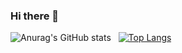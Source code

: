 ### Hi there 👋
<!--
**saikiranreddyappidi/saikiranreddyappidi** is a ✨ _special_ ✨ repository because its `README.md` (this file) appears on your GitHub profile.

Here are some ideas to get you started:

- 🔭 I’m currently working on ...
- 🌱 I’m currently learning ...
- 👯 I’m looking to collaborate on ...
- 🤔 I’m looking for help with ...
- 💬 Ask me about ...
- 📫 How to reach me: ...
- 😄 Pronouns: ...
- ⚡ Fun fact: ...
-->
![Anurag's GitHub stats](https://github-readme-stats.vercel.app/api?username=sandeepruttala&show_icons=true&theme=radical) &nbsp;
[![Top Langs](https://github-readme-stats.vercel.app/api/top-langs/?username=sandeepruttala&layout=compact)](https://github.com/anuraghazra/github-readme-stats)

<!--
My Competitive Profile

![](https://leetcard.jacoblin.cool/saikiranreddyappidi?theme=dark&ext=contest)

-⚡[LeetCode](https://www.leetcode.com/saikiranreddyappidi)

-⚡[HackerRank](https://www.hackerrank.com/saikiranreddya)

-⚡[CodeChef](https://www.codechef.com/users/saikiranreddya) 
--!>
